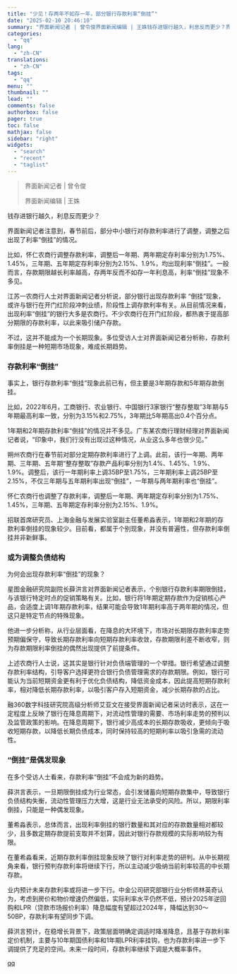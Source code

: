 ```yaml
---
title: "少见！存两年不如存一年，部分银行存款利率“倒挂”"
date: "2025-02-10 20:46:10"
summary: "界面新闻记者 | 曾令俊界面新闻编辑 | 王姝钱存进银行越久，利息反而更少？界面新闻记者注意到，春节..."
categories:
  - "qq"
lang:
  - "zh-CN"
translations:
  - "zh-CN"
tags:
  - "qq"
menu: ""
thumbnail: ""
lead: ""
comments: false
authorbox: false
pager: true
toc: false
mathjax: false
sidebar: "right"
widgets:
  - "search"
  - "recent"
  - "taglist"
---
```


> 界面新闻记者 | 曾令俊
> 
> 界面新闻编辑 | 王姝

钱存进银行越久，利息反而更少？

界面新闻记者注意到，春节前后，部分中小银行对存款利率进行了调整，调整之后出现了利率“倒挂”的情况。

比如，怀仁农商行调整存款利率，调整后一年期、两年期定存利率分别为1.75%、1.45%，三年期、五年期定存利率分别为2.15%、1.9%，均出现利率“倒挂”。一般而言，存款期限越长利率越高，存两年反而不如存一年利息高，利率“倒挂”现象不多见。

江苏一农商行人士对界面新闻记者分析说，部分银行出现存款利率 “倒挂”现象，或许与银行在开门红阶段冲刺业绩，阶段性上调存款利率有关。从目前情况来看，出现利率“倒挂”的银行大多是农商行。不少农商行在开门红阶段，都热衷于提高部分期限的存款利率，以此来吸引储户存款。

不过，这并不能成为一个长期现象。多位受访人士对界面新闻记者分析称，存款利率倒挂是一种短期市场现象，难成长期趋势。

### **存款利率“倒挂”**

事实上，银行存款利率“倒挂”现象此前已有，但主要是3年期存款和5年期存款倒挂。

比如，2022年6月，工商银行、农业银行、中国银行3家银行“整存整取”3年期与5年期最高利率一致，分别为3.15%和2.75%，3年期比5年期高出0.4个百分点。

1年期和2年期存款利率“倒挂”的情况并不多见。广东某农商行理财经理对界面新闻记者说，“印象中，我们行没有出现过这种情况，从业这么多年也很少见。”

朔州农商行在春节前对部分定期存款利率进行了上调。此前，该行一年期、两年期、三年期、五年期“整存整取”存款产品利率分别为1.4%、1.45%、1.9%、1.9%。调整后，该行一年期利率上调35BP至1.75%，三年期利率上调25BP至2.15%，不仅三年期与五年期利率出现“倒挂”，一年期与两年期利率也“倒挂”。

怀仁农商行也调整了存款利率，调整后一年期、两年期定存利率分别为1.75%、1.45%，三年期、五年期定存利率分别为2.15%、1.9%。

招联首席研究员、上海金融与发展实验室副主任董希淼表示，1年期和2年期的存款利率倒挂的现象较少。目前看，都属于个别现象，并没有普遍性，但存款利率倒挂并非新鲜事。

### **或为调整负债结构**

为何会出现存款利率“倒挂”的现象？

星图金融研究院副院长薛洪言对界面新闻记者表示，个别银行存款利率期限倒挂，与该银行特定时点的促销策略有关。比如，银行将1年期定期存款作为促销核心产品，会适度上调1年期存款利率，结果可能会导致1年期利率高于两年期的情况，但这只是特定节点的特殊现象。

他进一步分析称，从行业层面看，在降息的大环境下，市场对长期限存款利率走势预期偏保守，导致长期存款利率向短期存款利率收敛，存款期限利差不断收窄，则为存款期限利率倒挂的偶然出现提供了前提条件。

上述农商行人士说，这其实是银行针对负债端管理的一个举措。银行希望通过调整存款利率结构，引导客户选择更符合银行负债管理需求的存款期限。例如，银行可能认为当前短期资金更有利于优化负债结构，降低资金成本，因此提高短期存款利率，相对降低长期存款利率，以吸引客户存入短期资金，减少长期存款的占比。

融360数字科技研究院高级分析师艾亚文在接受界面新闻记者采访时表示，这在一定程度上反映了银行在降息周期下，对流动性管理的需要、市场利率走势的预判以及监管政策的影响。在降息周期下，银行减少高成本的长期存款吸收，更倾向于吸收短期存款，以降低长期负债成本，同时保持较高的短期利率以吸引急需的流动性。

### **“倒挂”是偶发现象**

在多个受访人士看来，存款利率“倒挂”不会成为新的趋势。

薛洪言表示，一旦期限倒挂成为行业常态，会引发储蓄向短期存款集中，导致银行负债结构失衡，流动性管理压力大增，这是行业无法承受的风险。所以，期限利率倒挂，只能是一种偶发现象。

董希淼表示，总体而言，出现利率倒挂的银行数量和其对应的存款数量相对都较少，且多数定期存款提前支取并不划算，因此对银行存款规模的实际影响较为有限。

在董希淼看来，近期存款利率倒挂现象反映了银行对利率走势的研判。从中长期视角来看，银行预判存款利率将继续下行，所以主动减少吸纳当前利率较高的中长期存款。

业内预计未来存款利率或将进一步下行。中金公司研究部银行业分析师林英奇认为，考虑到房价和物价增速仍然偏低，实际利率水平仍然不低，预计2025年逆回购和LPR（贷款市场报价利率）降息幅度有望超过2024年，降幅达到30～50BP，存款利率有望同步下调。

薛洪言预计，在稳增长背景下，政策层面明确定调适时降准降息，且基于存款利率定价机制，主要与10年期国债利率和1年期LPR利率挂钩，也为存款利率进一步下调提供了充足的空间。未来一段时间，存款利率继续下调是大概率事件。

[qq](https://new.qq.com/rain/a/20250210A0870K00)
